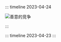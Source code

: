 ::: timeline 2023-04-24


![善意的竞争](https://static.iyf.tv/upload/video/202502091621242131386.gif?w=216&h=309&format=jpg&mode=stretch)

:::

::: timeline 2023-04-23
:::